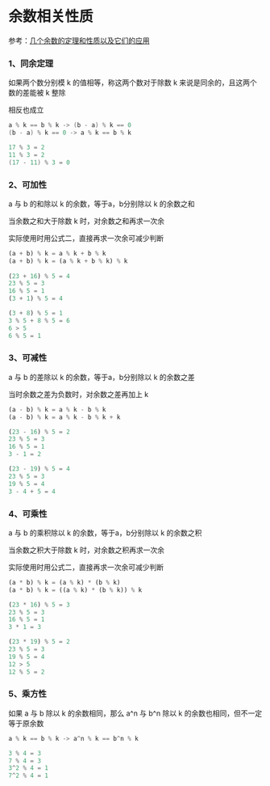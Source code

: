 # 余数相关性质

参考：[几个余数的定理和性质以及它们的应用](https://blog.csdn.net/yo_bc/article/details/70339543)

### 1、同余定理

如果两个数分别模 k 的值相等，称这两个数对于除数 k 来说是同余的，且这两个数的差能被 k 整除

相反也成立

```cpp
a % k == b % k -> (b - a) % k == 0
(b - a) % k == 0 -> a % k == b % k

17 % 3 = 2
11 % 3 = 2
(17 - 11) % 3 = 0
```

### 2、可加性

a 与 b 的和除以 k 的余数，等于a，b分别除以 k 的余数之和

当余数之和大于除数 k 时，对余数之和再求一次余

实际使用时用公式二，直接再求一次余可减少判断

```python
(a + b) % k = a % k + b % k
(a + b) % k = (a % k + b % k) % k
    
(23 + 16) % 5 = 4
23 % 5 = 3
16 % 5 = 1
(3 + 1) % 5 = 4

(3 + 8) % 5 = 1
3 % 5 + 8 % 5 = 6
6 > 5
6 % 5 = 1
```

### 3、可减性

a 与 b 的差除以 k 的余数，等于a，b分别除以 k 的余数之差

当时余数之差为负数时，对余数之差再加上 k

```python
(a - b) % k = a % k - b % k
(a - b) % k = a % k - b % k + k

(23 - 16) % 5 = 2
23 % 5 = 3
16 % 5 = 1
3 - 1 = 2

(23 - 19) % 5 = 4
23 % 5 = 3
19 % 5 = 4
3 - 4 + 5 = 4
```

### 4、可乘性

a 与 b 的乘积除以 k 的余数，等于a，b分别除以 k 的余数之积

当余数之积大于除数 k 时，对余数之积再求一次余

实际使用时用公式二，直接再求一次余可减少判断

```python
(a * b) % k = (a % k) * (b % k)
(a * b) % k = ((a % k) * (b % k)) % k

(23 * 16) % 5 = 3
23 % 5 = 3
16 % 5 = 1
3 * 1 = 3

(23 * 19) % 5 = 2
23 % 5 = 3
19 % 5 = 4
12 > 5
12 % 5 = 2
```

### 5、乘方性

如果 a 与 b 除以 k 的余数相同，那么 a^n 与 b^n 除以 k 的余数也相同，但不一定等于原余数

```python
a % k == b % k -> a^n % k == b^n % k

3 % 4 = 3
7 % 4 = 3
3^2 % 4 = 1
7^2 % 4 = 1
```

